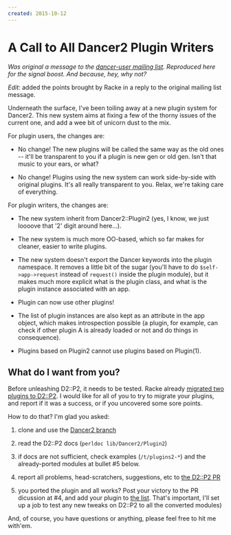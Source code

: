 ```yaml
---
created: 2015-10-12
---
```


# A Call to All Dancer2 Plugin Writers

*Was original a message to the [dancer-user mailing list](http://lists.preshweb.co.uk/pipermail/dancer-users/2015-October/005165.html).  Reproduced here for the signal boost. And because, hey, why not?*

*Edit:* added the points brought by Racke in a reply to the original mailing
list message.


Underneath the surface, I've been toiling away at a new plugin system
for Dancer2. This new system aims at fixing a few of the thorny issues
of the current one, and add a wee bit of unicorn dust to the mix.

For plugin users, the changes are:

* No change! The new plugins will be called the same way as the old ones -- it'll be transparent to you if a plugin is new gen or old gen. Isn't that music to your ears, or what? 

* No change! Plugins using the new system can work side-by-side with original plugins. It's all really transparent to you.  Relax, we're taking care of everything. 

For plugin writers, the changes are:

* The new system inherit from Dancer2::Plugin2 (yes, I know, we just loooove that '2' digit around here...).

* The new system is much more OO-based, which so far makes for cleaner, easier to write plugins.

* The new system doesn't export the Dancer keywords into the plugin namespace. It removes a little bit of the sugar (you'll have to do `$self->app->request` instead of `request()` inside the plugin module), but it makes much more explicit what is the plugin class, and what is the plugin instance associated with an app.

* Plugin can now use other plugins!

* The list of plugin instances are also kept as an attribute in the app object, which makes introspection possible (a plugin, for example, can check if other plugin A is already loaded or not and do things in consequence).


* Plugins based on Plugin2 cannot use plugins based on Plugin(1).

## What do I want from you?

Before unleashing D2::P2, it needs to be tested. Racke already [migrated
two plugins to D2::P2](https://github.com/PerlDancer/Dancer2/wiki/Plugins-migrated-to-D2::P2).
I would like for all of you to try to migrate your plugins, and report
if it was a success, or if you uncovered some sore points.

How to do that? I'm glad you asked:

1. clone and use the [Dancer2 branch](https://github.com/yanick/Dancer2/tree/plugins-yanick)

2. read the D2::P2 docs (`perldoc lib/Dancer2/Plugin2`)

3. if docs are not sufficient, check examples (`/t/plugins2-*`) and the already-ported modules at bullet #5 below.

4. report all problems, head-scratchers, suggestions, etc to [the D2::P2 PR](https://github.com/PerlDancer/Dancer2/pull/1010#issuecomment-147376270)

5. you ported the plugin and all works? Post your victory to the PR dicussion
at #4, and add your plugin to [the
list](https://github.com/PerlDancer/Dancer2/wiki/Plugins-migrated-to-D2::P2).  That's important, I'll set up a job to test any new tweaks on 	D2::P2 to all the converted modules)

And, of course, you have questions or anything, please feel free to hit
me with'em.
